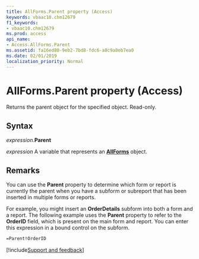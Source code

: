 ```yaml
---
title: AllForms.Parent property (Access)
keywords: vbaac10.chm12679
f1_keywords:
- vbaac10.chm12679
ms.prod: access
api_name:
- Access.AllForms.Parent
ms.assetid: fa16ed80-9eb2-7bd8-fdc6-a8c9a8eb7ea0
ms.date: 02/01/2019
localization_priority: Normal
---
```



# AllForms.Parent property (Access)

Returns the parent object for the specified object. Read-only.


## Syntax

_expression_.**Parent**

_expression_ A variable that represents an **[AllForms](Access.AllForms.md)** object.


## Remarks

You can use the **Parent** property to determine which form or report is currently the parent when you have a subform or subreport that has been inserted in multiple forms or reports.

For example, you might insert an **OrderDetails** subform into both a form and a report. The following example uses the **Parent** property to refer to the **OrderID** field, which is present on the main form and report. You can enter this expression in a bound control on the subform.

```vb
=Parent!OrderID
```




[!include[Support and feedback](~/includes/feedback-boilerplate.md)]